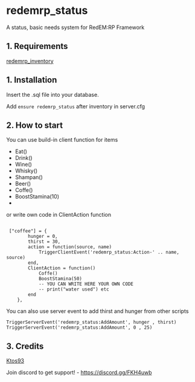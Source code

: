 # redemrp_status
A status, basic needs system for RedEM:RP Framework

## 1. Requirements

[redemrp_inventory](https://github.com/RedEM-RP/redemrp_inventory/)

## 1. Installation
Insert the .sql file into your database.

Add ```ensure redemrp_status``` after inventory in server.cfg

## 2. How to start
You can use build-in client function for items
* Eat()
* Drink()
* Wine()
* Whisky()
* Shampan()
* Beer()
* Coffe()
* BoostStamina(10)
* 
or write own code in ClientAction function

```

 ["coffee"] = {
        hunger = 0,
        thirst = 30,
        action = function(source, name)
            TriggerClientEvent('redemrp_status:Action-' .. name, source)
        end,
        ClientAction = function()
            Coffe()
            BoostStamina(50)
            -- YOU CAN WRITE HERE YOUR OWN CODE
            -- print("water used") etc
        end
    },

```
You can also use server event to add thirst and hunger from other scripts
```
TriggerServerEvent('redemrp_status:AddAmount', hunger , thirst)
TriggerServerEvent('redemrp_status:AddAmount', 0 , 25)
```

## 3. Credits
[Ktos93](http://github.com/Ktos93)

Join discord to get support! - https://discord.gg/FKH4uwb
